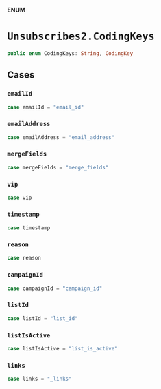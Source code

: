 **ENUM**

# `Unsubscribes2.CodingKeys`

```swift
public enum CodingKeys: String, CodingKey
```

## Cases
### `emailId`

```swift
case emailId = "email_id"
```

### `emailAddress`

```swift
case emailAddress = "email_address"
```

### `mergeFields`

```swift
case mergeFields = "merge_fields"
```

### `vip`

```swift
case vip
```

### `timestamp`

```swift
case timestamp
```

### `reason`

```swift
case reason
```

### `campaignId`

```swift
case campaignId = "campaign_id"
```

### `listId`

```swift
case listId = "list_id"
```

### `listIsActive`

```swift
case listIsActive = "list_is_active"
```

### `links`

```swift
case links = "_links"
```
